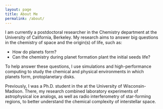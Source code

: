 ```yaml
---
layout: page
title: About Me
permalink: /about/
---
```


I am currently a postdoctoral researcher in the Chemistry department at the University of California, Berkeley. My research aims to answer big questions in the chemistry of space and the origin(s) of life, such as: 

- How do planets form? 
- Can the chemistry during planet formation plant the initial seeds life? 

To help answer these questions, I use simulations and high-performance computing to study the chemical and physical environments in which planets form, protoplanetary disks. 



Previously, I was a Ph.D. student in the at the University of Wisconsin-Madison. There, my research combined laboratory experiments of astrophysical ice analogs, as well as radio interferometry of star-forming regions, to better understand the chemical complexity of interstellar space. 

